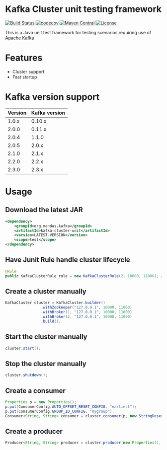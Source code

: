 # Kafka Cluster unit testing framework

[![Build Status](https://travis-ci.org/dmandalidis/kafka-cluster-unit.svg?branch=master)](https://travis-ci.org/dmandalidis/kafka-cluster-unit)
[![codecov](https://codecov.io/github/dmandalidis/kafka-cluster-unit/coverage.svg?branch=master)](https://codecov.io/github/dmandalidis/kafka-cluster-unit?branch=master)
[![Maven Central](https://img.shields.io/maven-central/v/org.mandas.kafka/kafka-cluster-unit.svg)](https://search.maven.org/#search%7Cga%7C1%7Cg%3A%22org.mandas.kafka%22%20kafka-cluster-unit)
[![License](https://img.shields.io/github/license/dmandalidis/kafka-cluster-unit.svg)](LICENSE)

This is a Java unit test framework for testing scenarios requiring use of [Apache Kafka](http://kafka.apache.org)

# Features

* Cluster support
* Fast startup

# Kafka version support

| Version | Kafka version |
| --- | --- |
| 1.0.x | 0.10.x |
| 2.0.0 | 0.11.x |
| 2.0.4 | 1.1.0 |
| 2.0.5 | 2.0.x |
| 2.1.0 | 2.1.x |
| 2.2.0 | 2.2.x |
| 2.3.0 | 2.3.x |

# Usage

## Download the latest JAR

```xml
<dependency>
	<groupId>org.mandas.kafka</groupId>
	<artifactId>kafka-cluster-unit</artifactId>
	<version>LATEST-VERSION</version>
	<scope>test</scope>
</dependency>
```

## Have Junit Rule handle cluster lifecycle
```java
@Rule
public KafkaClusterRule rule = new KafkaClusterRule(2, 10000, 11000); // This will manage 2 kafka brokers at port 10000-11000
```

## Create a cluster manually
```java
KafkaCluster cluster = KafkaCluster.builder()
				.withZookeeper("127.0.0.1", 10000, 11000)
				.withBroker(1, "127.0.0.1", 10000, 11000)
				.withBroker(2, "127.0.0.1", 10000, 11000)
				.build();
```

## Start the cluster manually
```java
cluster.start();
```
## Stop the cluster manually
```java
cluster.shutdown();
```
## Create a consumer
```java
Properties p = new Properties();
p.put(ConsumerConfig.AUTO_OFFSET_RESET_CONFIG, "earliest");
p.put(ConsumerConfig.GROUP_ID_CONFIG, "mygroup");
Consumer<String, String> consumer = cluster.consumer(p, new StringDeserializer(), new StringDeserializer());
```
## Create a producer
```java
Producer<String, String> producer = cluster.producer(new Properties(), new StringSerializer(), new StringSerializer());
```
